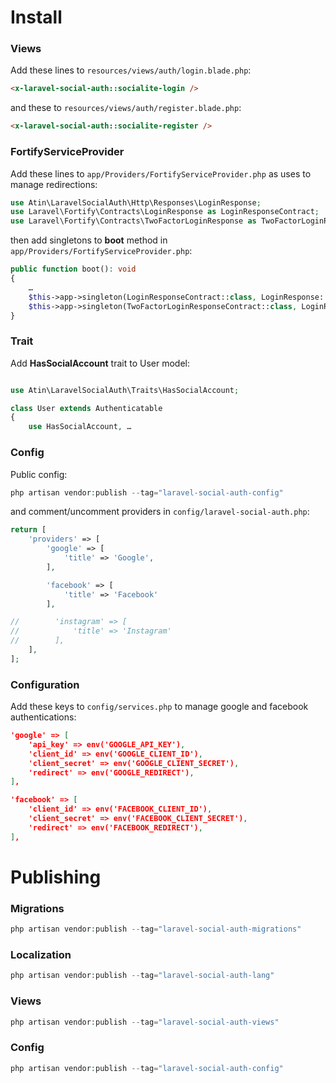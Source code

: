 # Install
### Views
Add these lines to `resources/views/auth/login.blade.php`:

```html
<x-laravel-social-auth::socialite-login />
```

and these to `resources/views/auth/register.blade.php`:

```html
<x-laravel-social-auth::socialite-register />
```

### FortifyServiceProvider
Add these lines to `app/Providers/FortifyServiceProvider.php` as uses to manage redirections:

```php
use Atin\LaravelSocialAuth\Http\Responses\LoginResponse;
use Laravel\Fortify\Contracts\LoginResponse as LoginResponseContract;
use Laravel\Fortify\Contracts\TwoFactorLoginResponse as TwoFactorLoginResponseContract;
```

then add singletons to **boot** method in `app/Providers/FortifyServiceProvider.php`:

```php
public function boot(): void
{
    …
    $this->app->singleton(LoginResponseContract::class, LoginResponse::class);
    $this->app->singleton(TwoFactorLoginResponseContract::class, LoginResponse::class);
}
```

### Trait
Add **HasSocialAccount** trait to User model:

```php

use Atin\LaravelSocialAuth\Traits\HasSocialAccount;

class User extends Authenticatable
{
    use HasSocialAccount, …
```

### Config
Public config:
```php
php artisan vendor:publish --tag="laravel-social-auth-config"
```

and comment/uncomment providers in `config/laravel-social-auth.php`:
```php
return [
    'providers' => [
        'google' => [
            'title' => 'Google',
        ],

        'facebook' => [
            'title' => 'Facebook'
        ],

//        'instagram' => [
//            'title' => 'Instagram'
//        ],
    ],
];
```

### Configuration
Add these keys to `config/services.php` to manage google and facebook authentications:

```json
'google' => [
    'api_key' => env('GOOGLE_API_KEY'),
    'client_id' => env('GOOGLE_CLIENT_ID'),
    'client_secret' => env('GOOGLE_CLIENT_SECRET'),
    'redirect' => env('GOOGLE_REDIRECT'),
],

'facebook' => [
    'client_id' => env('FACEBOOK_CLIENT_ID'),
    'client_secret' => env('FACEBOOK_CLIENT_SECRET'),
    'redirect' => env('FACEBOOK_REDIRECT'),
],
```

# Publishing
### Migrations
```php
php artisan vendor:publish --tag="laravel-social-auth-migrations"
```

### Localization
```php
php artisan vendor:publish --tag="laravel-social-auth-lang"
```

### Views
```php
php artisan vendor:publish --tag="laravel-social-auth-views"
```

### Config
```php
php artisan vendor:publish --tag="laravel-social-auth-config"
```